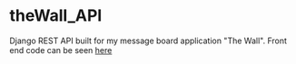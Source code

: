 # theWall_API
Django REST API built for my message board application "The Wall". Front end code can be seen [here](https://github.com/brianlogsdon/theWall)
